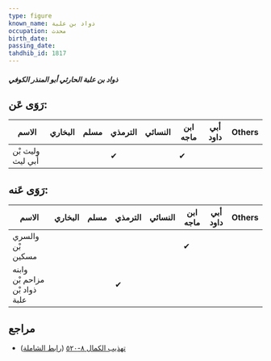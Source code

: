 ```yaml
---
type: figure
known_name: ذواد بن علبة
occupation: محدث
birth_date:
passing_date:
tahdhib_id: 1817
---
```

##### ذواد بن علبة الحارثي أبو المنذر الكوفي

## رَوَى عَن:
| الاسم             | البخاري | مسلم | الترمذي | النسائي | ابن ماجه | أبي داود | Others |
| ----------------- | ------- | ---- | ------- | ------- | -------- | -------- | ------ |
| وليث بْن أَبي ليث |         |      | ✔       |         | ✔        |          |        |
## رَوَى عَنه:
| الاسم                         | البخاري | مسلم | الترمذي | النسائي | ابن ماجه | أبي داود | Others |
| ----------------------------- | ------- | ---- | ------- | ------- | -------- | -------- | ------ |
| والسري بْن مسكين              |         |      |         |         | ✔        |          |        |
| وابنه مزاحم بْن ذواد بْن علبة |         |      | ✔       |         |          |          |        |
## مراجع
- [تهذيب الكمال ٨-٥٢٠](obsidian://open?vault=Tahdhib-al-Kamal&file=Figures/١٨١٧-ذواد%20بن%20علبة%20الحارثي%20أبو%20المنذر%20الكوفي) ([رابط الشاملة](https://shamela.ws/book/3722/4231))
